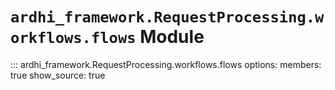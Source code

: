# `ardhi_framework.RequestProcessing.workflows.flows` Module

::: ardhi_framework.RequestProcessing.workflows.flows
    options:
      members: true
      show_source: true
